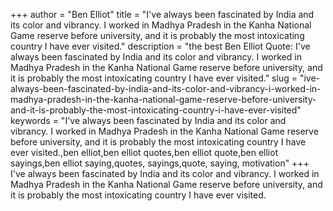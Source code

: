 +++
author = "Ben Elliot"
title = "I've always been fascinated by India and its color and vibrancy. I worked in Madhya Pradesh in the Kanha National Game reserve before university, and it is probably the most intoxicating country I have ever visited."
description = "the best Ben Elliot Quote: I've always been fascinated by India and its color and vibrancy. I worked in Madhya Pradesh in the Kanha National Game reserve before university, and it is probably the most intoxicating country I have ever visited."
slug = "ive-always-been-fascinated-by-india-and-its-color-and-vibrancy-i-worked-in-madhya-pradesh-in-the-kanha-national-game-reserve-before-university-and-it-is-probably-the-most-intoxicating-country-i-have-ever-visited"
keywords = "I've always been fascinated by India and its color and vibrancy. I worked in Madhya Pradesh in the Kanha National Game reserve before university, and it is probably the most intoxicating country I have ever visited.,ben elliot,ben elliot quotes,ben elliot quote,ben elliot sayings,ben elliot saying,quotes, sayings,quote, saying, motivation"
+++
I've always been fascinated by India and its color and vibrancy. I worked in Madhya Pradesh in the Kanha National Game reserve before university, and it is probably the most intoxicating country I have ever visited.
